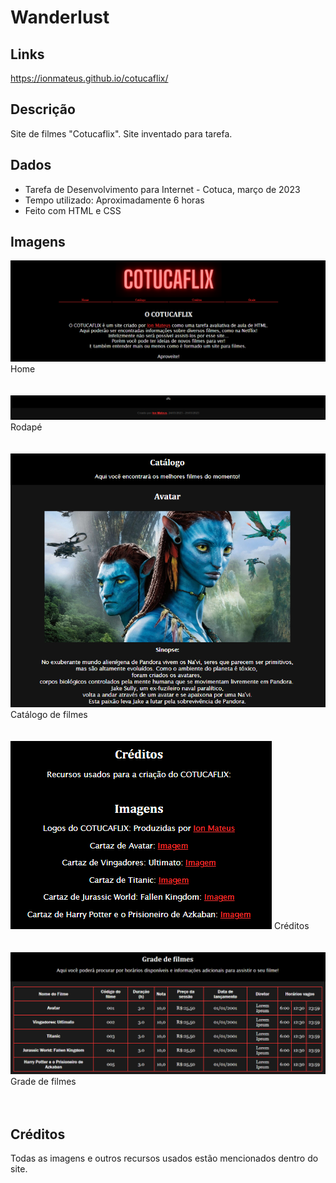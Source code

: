 # Wanderlust

## Links
https://ionmateus.github.io/cotucaflix/

## Descrição
<p>Site de filmes "Cotucaflix". Site inventado para tarefa.</p>

## Dados
* Tarefa de Desenvolvimento para Internet - Cotuca, março de 2023
* Tempo utilizado: Aproximadamente 6 horas
* Feito com HTML e CSS

## Imagens
<img src="https://raw.githubusercontent.com/IonMateus/cotucaflix/main/imagesReadme/home.png"/> 
Home <br> <br>  <br>

<img src="https://raw.githubusercontent.com/IonMateus/cotucaflix/main/imagesReadme/rodape.png"/>
Rodapé <br>  <br>  <br>

<img src="https://raw.githubusercontent.com/IonMateus/cotucaflix/main/imagesReadme/catalogo.png"/>
Catálogo de filmes <br>  <br>  <br>

<img src="https://raw.githubusercontent.com/IonMateus/cotucaflix/main/imagesReadme/creditos.png"/>
Créditos <br>  <br>  <br>

<img src="https://raw.githubusercontent.com/IonMateus/cotucaflix/main/imagesReadme/grade.png"/>
Grade de filmes <br>  <br>  <br>

## Créditos
<p>Todas as imagens e outros recursos usados estão mencionados dentro do site.</p>
